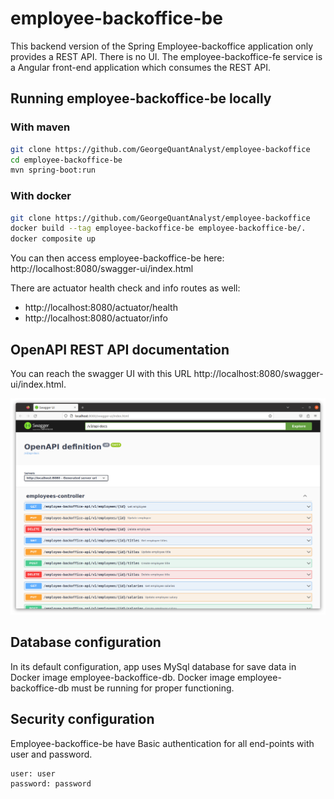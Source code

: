 # employee-backoffice-be

This backend version of the Spring Employee-backoffice application only provides a REST API. 
There is no UI. The employee-backoffice-fe service is a Angular front-end application which consumes the REST API.

## Running employee-backoffice-be locally
### With maven
```bash
git clone https://github.com/GeorgeQuantAnalyst/employee-backoffice
cd employee-backoffice-be
mvn spring-boot:run
```

### With docker
```bash
git clone https://github.com/GeorgeQuantAnalyst/employee-backoffice
docker build --tag employee-backoffice-be employee-backoffice-be/.
docker composite up
```

You can then access employee-backoffice-be here: http://localhost:8080/swagger-ui/index.html

There are actuator health check and info routes as well:
* http://localhost:8080/actuator/health
* http://localhost:8080/actuator/info

## OpenAPI REST API documentation 
You can reach the swagger UI with this URL  http://localhost:8080/swagger-ui/index.html.

![](openApiDocumentationExample.png)

## Database configuration
In its default configuration, app uses MySql database for save data in Docker image employee-backoffice-db.
Docker image employee-backoffice-db must be running for proper functioning.

## Security configuration
Employee-backoffice-be have Basic authentication for all end-points with user and password.

```
user: user
password: password
```
